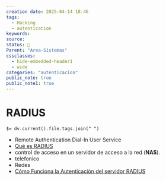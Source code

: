 ```yaml
---
creation date: 2025-04-14 18:46
tags:
  - Hacking
  - autentication
keywords: 
source: 
status: 📌
Parent: "Area-Sistemas"
cssclasses:
  - hide-embedded-header1
  - wide
categories: "autenticacion"
public_note: true
public_note1: true
---
```

# RADIUS
`$= dv.current().file.tags.join(" ")` 

- Remote Authentication Dial-In User Service
- [Qué es RADIUS](https://forum.huawei.com/enterprise/es/%C2%BFqu%C3%A9-es-radius-conceptos-b%C3%A1sicos-ciberseguridad/thread/765146523923865600-667212881550258176) 
- control de acceso en un servidor de acceso a la red (**NAS**).
- telefonico
- Redes 
- [Cómo Funciona la Autenticación del servidor RADIUS](https://www.watchguard.com/help/docs/fireware/12/es-419/Content/es-419/authentication/radius_how_works_c.html?TocPath=Controlar%20el%20Tr%C3%A1fico%20de%20Red%7CAutenticaci%C3%B3n%20de%20Usuario%7CAutenticaci%C3%B3n%20RADIUS%7C_____2#:~:text=RADIUS%20es%20un%20protocolo%20que,servidor%20RADIUS%20como%20el%20servidor.) 

